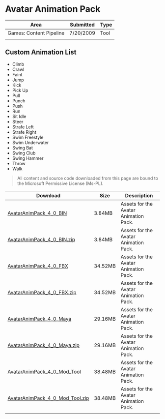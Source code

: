 # Avatar Animation Pack

|Area|Submitted|Type|
|-|-|-|
Games: Content Pipeline|7/20/2009|Tool
||||

## Custom Animation List

* Climb
* Crawl
* Faint
* Jump
* Kick
* Pick Up
* Pull
* Punch
* Push
* Run
* Sit Idle
* Steer
* Strafe Left
* Strafe Right
* Swim Freestyle
* Swim Underwater
* Swing Bat
* Swing Club
* Swing Hammer
* Throw
* Walk

> All content and source code downloaded from this page are bound to the Microsoft Permissive License (Ms-PL).

Download | Size | Description
---|---|---|
[AvatarAnimPack_4_0_BIN](https://github.com/simondarksidej/XNAGameStudio/tree/archive/Samples/AvatarAnimPack_4_0_BIN) | 3.84MB | Assets for the Avatar Animation Pack.
[AvatarAnimPack_4_0_BIN.zip](https://github.com/simondarksidej/XNAGameStudioZips/raw/zips/AvatarAnimPack_4_0_BIN.zip) | 3.84MB | Assets for the Avatar Animation Pack.
[AvatarAnimPack_4_0_FBX](https://github.com/simondarksidej/XNAGameStudio/tree/archive/Samples/AvatarAnimPack_4_0_FBX) | 34.52MB | Assets for the Avatar Animation Pack.
[AvatarAnimPack_4_0_FBX.zip](https://github.com/simondarksidej/XNAGameStudioZips/raw/zips/AvatarAnimPack_4_0_FBX.zip) | 34.52MB | Assets for the Avatar Animation Pack.
[AvatarAnimPack_4_0_Maya](https://github.com/simondarksidej/XNAGameStudio/tree/archive/Samples/AvatarAnimPack_4_0_Maya) | 29.16MB | Assets for the Avatar Animation Pack.
[AvatarAnimPack_4_0_Maya.zip](https://github.com/simondarksidej/XNAGameStudioZips/raw/zips/AvatarAnimPack_4_0_Maya.zip) | 29.16MB | Assets for the Avatar Animation Pack.
[AvatarAnimPack_4_0_Mod_Tool](https://github.com/simondarksidej/XNAGameStudio/tree/archive/Samples/AvatarAnimPack_4_0_Mod_Tool) | 38.48MB | Assets for the Avatar Animation Pack.
[AvatarAnimPack_4_0_Mod_Tool.zip](https://github.com/simondarksidej/XNAGameStudioZips/raw/zips/AvatarAnimPack_4_0_Mod_Tool.zip) | 38.48MB | Assets for the Avatar Animation Pack.
||||
